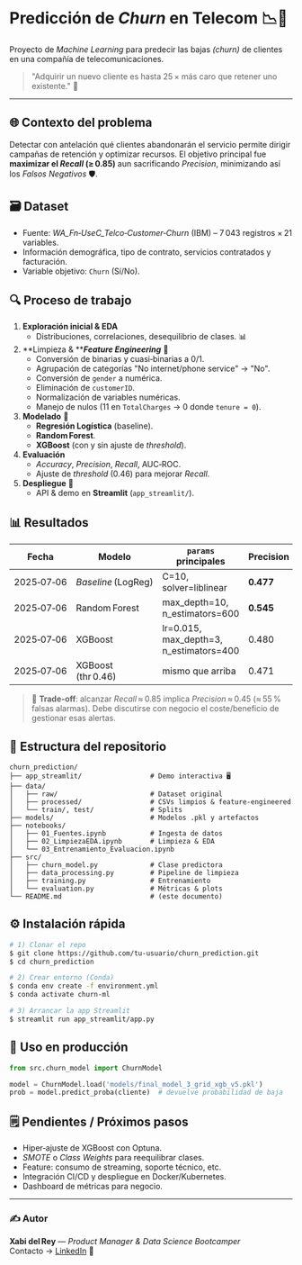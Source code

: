 # Predicción de *Churn* en Telecom 📉📱

Proyecto de *Machine Learning* para predecir las bajas *(churn)* de clientes en una compañía de telecomunicaciones.

> "Adquirir un nuevo cliente es hasta 25 × más caro que retener uno existente." 🤑

---

## 🌐 Contexto del problema

Detectar con antelación qué clientes abandonarán el servicio permite dirigir campañas de retención y optimizar recursos. El objetivo principal fue **maximizar el *****Recall***** (≥ 0.85)** aun sacrificando *Precision*, minimizando así los *Falsos Negativos* 🛡️.

## 🗃️ Dataset

- Fuente: *WA\_Fn‑UseC\_Telco‑Customer‑Churn* (IBM) – 7 043 registros × 21 variables.
- Información demográfica, tipo de contrato, servicios contratados y facturación.
- Variable objetivo: `Churn` (Sí/No).

## 🔍 Proceso de trabajo

1. **Exploración inicial & EDA**
   - Distribuciones, correlaciones, desequilibrio de clases. 📊
2. \*\*Limpieza & \*\****Feature Engineering*** 🧹
   - Conversión de binarias y cuasi‑binarias a 0/1.
   - Agrupación de categorías "No internet/phone service" → "No".
   - Conversión de `gender` a numérica.
   - Eliminación de `customerID`.
   - Normalización de variables numéricas.
   - Manejo de nulos (11 en `TotalCharges` → 0 donde `tenure = 0`).
3. **Modelado** 🤖
   - **Regresión Logística** (baseline).
   - **Random Forest**.
   - **XGBoost** (con y sin ajuste de *threshold*).
4. **Evaluación**
   - *Accuracy*, *Precision*, *Recall*, AUC‑ROC.
   - Ajuste de *threshold* (0.46) para mejorar *Recall*.
5. **Despliegue** 🚀
   - API & demo en **Streamlit** (`app_streamlit/`).

## 📊 Resultados

| Fecha      | Modelo              | `params` principales                      | Precision | Recall    | Accuracy  | AUC       |
| ---------- | ------------------- | ----------------------------------------- | --------- | --------- | --------- | --------- |
| 2025‑07‑06 | *Baseline* (LogReg) | C=10, solver=liblinear                    | **0.477** | 0.784     | 0.738     | 0.843     |
| 2025‑07‑06 | Random Forest       | max\_depth=10, n\_estimators=600          | **0.545** | 0.729     | **0.786** | **0.848** |
| 2025‑07‑06 | XGBoost             | lr=0.015, max\_depth=3, n\_estimators=400 | 0.480     | 0.822     | 0.740     | 0.846     |
| 2025‑07‑06 | XGBoost (thr 0.46)  | mismo que arriba                          | 0.471     | **0.851** | 0.731     | 0.846     |

> 📌 **Trade‑off**: alcanzar *Recall* ≈ 0.85 implica *Precision* ≈ 0.45 (≈ 55 % falsas alarmas). Debe discutirse con negocio el coste/beneficio de gestionar esas alertas.

## 📂 Estructura del repositorio

```text
churn_prediction/
├── app_streamlit/                 # Demo interactiva 🖥️
├── data/
│   ├── raw/                       # Dataset original
│   ├── processed/                 # CSVs limpios & feature‑engineered
│   └── train/, test/              # Splits
├── models/                        # Modelos .pkl y artefactos
├── notebooks/                    
│   ├── 01_Fuentes.ipynb           # Ingesta de datos
│   ├── 02_LimpiezaEDA.ipynb       # Limpieza & EDA
│   └── 03_Entrenamiento_Evaluacion.ipynb
├── src/
│   ├── churn_model.py             # Clase predictora
│   ├── data_processing.py         # Pipeline de limpieza
│   ├── training.py                # Entrenamiento
│   └── evaluation.py              # Métricas & plots
└── README.md                      # (este documento)
```

## ⚙️ Instalación rápida

```bash
# 1) Clonar el repo
$ git clone https://github.com/tu‑usuario/churn_prediction.git
$ cd churn_prediction

# 2) Crear entorno (Conda)
$ conda env create -f environment.yml
$ conda activate churn‑ml

# 3) Arrancar la app Streamlit
$ streamlit run app_streamlit/app.py
```

## 🚀 Uso en producción

```python
from src.churn_model import ChurnModel

model = ChurnModel.load('models/final_model_3_grid_xgb_v5.pkl')
prob = model.predict_proba(cliente)  # devuelve probabilidad de baja
```

## 🗒️ Pendientes / Próximos pasos

- Hiper‑ajuste de XGBoost con Optuna.
- *SMOTE* o *Class Weights* para reequilibrar clases.
- Feature: consumo de streaming, soporte técnico, etc.
- Integración CI/CD y despliegue en Docker/Kubernetes.
- Dashboard de métricas para negocio.

---

### ✍️ Autor

**Xabi del Rey** — *Product Manager & Data Science Bootcamper*\
Contacto → [LinkedIn](https://www.linkedin.com/in/xabidelrey/) 🤝
